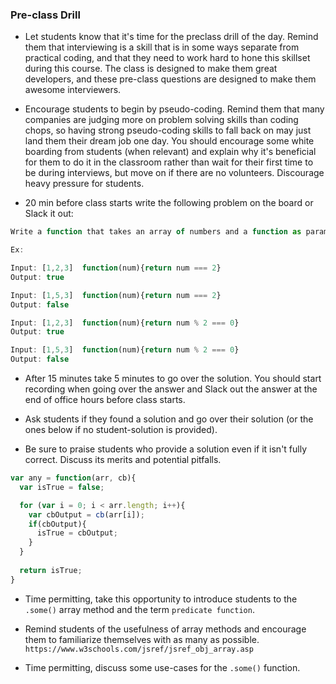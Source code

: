 ### Pre-class Drill

* Let students know that it's time for the preclass drill of the day. Remind them that interviewing is a skill that is in some ways separate from practical coding, and that they need to work hard to hone this skillset during this course. The class is designed to make them great developers, and these pre-class questions are designed to make them awesome interviewers.

* Encourage students to begin by pseudo-coding. Remind them that many companies are judging more on problem solving skills than coding chops, so having strong pseudo-coding skills to fall back on may just land them their dream job one day. You should encourage some white boarding from students (when relevant) and explain why it's beneficial for them to do it in the classroom rather than wait for their first time to be during interviews, but move on if there are no volunteers. Discourage heavy pressure for students.

* 20 min before class starts write the following problem on the board or Slack it out:

```js
Write a function that takes an array of numbers and a function as parameters. The function parameter should return true if the input meets a certain condition or false otherwise. Your function should return true if the function parameter returns true for _any_ of the array elements in the array parameter or false otherwise. 

Ex:

Input: [1,2,3]  function(num){return num === 2}
Output: true

Input: [1,5,3]  function(num){return num === 2}
Output: false

Input: [1,2,3]  function(num){return num % 2 === 0}
Output: true

Input: [1,5,3]  function(num){return num % 2 === 0}
Output: false
```
 
* After 15 minutes take 5 minutes to go over the solution. You should start recording when going over the answer and Slack out the answer at the end of office hours before class starts.

* Ask students if they found a solution and go over their solution (or the ones below if no student-solution is provided). 

* Be sure to praise students who provide a solution even if it isn't fully correct. Discuss its merits and potential pitfalls.

```js
var any = function(arr, cb){
  var isTrue = false;

  for (var i = 0; i < arr.length; i++){
    var cbOutput = cb(arr[i]);
    if(cbOutput){
      isTrue = cbOutput;
    }
  }
  
  return isTrue;
}
```

* Time permitting, take this opportunity to introduce students to the `.some()` array method and the term `predicate function`.

* Remind students of the usefulness of array methods and encourage them to familiarize themselves with as many as possible.  `https://www.w3schools.com/jsref/jsref_obj_array.asp`
 
* Time permitting, discuss some use-cases for the `.some()` function.
 